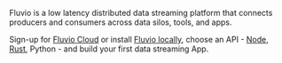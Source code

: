 Fluvio is a low latency distributed data streaming platform that connects producers and consumers across data silos, tools, and apps.

Sign-up for <a href="/docs/getting-started/fluvio-cloud">Fluvio Cloud</a> or install <a href="/docs/getting-started/fluvio-local">Fluvio locally</a>, choose an API -  <a href="https://nodejs.org/" target="_blank">Node</a>, <a href="https://www.rust-lang.org/" target="_blank">Rust</a>, <a href="https://www.python.org/" target="_blank" style="text-decoration: none;">Python</a> - and build your first data streaming App.


<!-- 

Fluvio is a high performance, low latency data streaming platform built for developers.

================
Fluvio is a high performance, low latency data streaming platform built for real-time Apps that can run on Mobile, Edge, Cloud, and your Data Center.

Roll out your own log aggregation, DB replication, IOT middle layer, or an event driven infrastructure in a matter of minutes. 
Use our expressive <a href="https://nodejs.org/" target="_blank">Node</a>, <a href="https://www.rust-lang.org/" target="_blank">Rust</a> or <a href="https://developer.apple.com/swift/" target="_blank">Swift</a> APIs to create producers/consumers and start rapid experimentation with real-time data.

Sign-up for <a href="/signup">Fluvio Cloud</a> or download and install <a href="https://github.com/infinyon/fluvio" target="_blank">Fluvio Open Source</a> and build your first data streaming App.

================

Roll out your own log aggregation, DB replication, change data capture (CDC), or IOT middle layer in matter of minutes. 
Our language-native bindings for <a href="https://www.rust-lang.org/" target="_blank">Rust</a> and <a href="https://nodejs.org/" target="_blank">Node</a>, you can add real-time data streaming in matter of minutes.

With language-native bindings for <a href="https://www.rust-lang.org/" target="_blank">Rust</a> and <a href="https://nodejs.org/" target="_blank">Node</a>, you can add real-time data streaming support to distributed Apps in matter of minutes. You could also roll out your own log aggregation, DB replication, change data capture (CDC), or IOT middle layer.

================


Next generation collaboration tools, distributed Apps, data pipelines, ML streams, IOT aggregators need a powerful infrastructure to process **data in real-time**.

Fluvio is an **open source** data streaming platform **built for developers**.  Whether you're looking to add data streaming capabilities to your application, need to aggregate logs for your infrastructure, or are seeking a Change Data Capture (CDC) solution, Fluvio is the data streaming platform for you.

<ins>Alpha-1</ins> focuses on **core data streaming** use cases such as _Log aggregation_, _Db capture (CDC)_, and simple _Collaboration Apps_. 

=================

Expectations for Apps that deliver **data in real-time** is at an all-time high.

The need for data driven collaborative tools - with emphasis on real-time decision making - is at an all-time high.


Everything is going digital, off touch, automated, highly 
customizable, self healing, and ML driven.

collaboration based on data pipelines is critical.   data stream based infrastructure is key to unlock that productivity...

The need for data driven collaborative tools - with emphasis on real-time decision making - is at an all-time high.


=======================

without data driven infrastructure   and capability,  your businesses are dead in post covid world.   everything is going digital,  off touch, automated, highly customizable, massive sensor integration and ML driven algorithm.

=======================

Expectations for application with real-time data analysis and decision making capabilities is at an all-time high. 

With Fluvio **real-time streaming platform** developers can give their application a highly resilient data layer optimized for speed, scale, security and resiliency. 

=======================

Build powerful distributed apps on Fluvio **real-time streaming** platform. Cloud native backend and small footprint client, makes it ideal for any environment, _data center_, _cloud_ , or _IOT_

No infrastructure to manage, just create an account on [Fluvio Cloud](docs/getting-started/quick-start/) and start streaming. Checkout our blog [From zero to streaming in 5 minutes](/docs/getting-started/overview/)

=======================
-->
